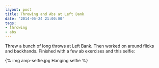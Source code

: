 ```yaml
---
layout: post
title: Throwing and Abs at Left Bank
date: '2014-06-24 21:00:00'
tags:
- throwing
- abs
---
```


Threw a bunch of long throws at Left Bank. Then worked on around flicks and backhands. Finished with a few ab exercises and this selfie:

{% img amp-selfie.jpg Hanging selfie %}

